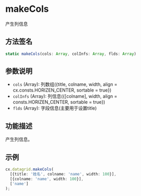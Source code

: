 # makeCols

产生列信息

## 方法签名
```typescript
static makeCols(cols: Array, colInfs: Array, flds: Array)
```

## 参数说明
- `cols` (Array): 列数组({title, colname, width, align = cx.consts.HORIZEN_CENTER, sortable = true})
- `colInfs` (Array): 列信息({[colname], width, align = consts.HORIZEN_CENTER, sortable = true})
- `flds` (Array): 字段信息(主要用于设置title)

## 功能描述
产生列信息。

## 示例
```typescript
cx.datagrid.makeCols(
  [{title: '姓名', colname: 'name', width: 100}],
  [{colname: 'name', width: 100}],
  ['name']
);
``` 